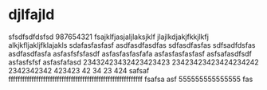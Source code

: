 # djlfajld
sfsdfsdfdsfsd
987654321
fsajklfjasjaljlaksjklf
jlajlkdjakjfkkjlkfj
alkjkfljakljfklajakls
sdafasfasfasf
asdfasdfasdfas
sdfasdfasfas
sdfsadfdsfas
asdfasdfasfa
asfasfsfsfasdf
asfasfasfasfafa
asfasfasfasfasf
asfsafasdfsdf
asfasfsfsf
asfasfafasd
23432423432423423423
23423423423424234242
2342342342
423423
42
34
23
424
safsaf
ffffffffffffffffffffffffffffffffffffffffffffffffffffffffff
fsafsa
asf
555555555555555
fas